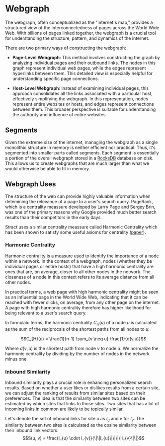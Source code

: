 # Webgraph
The webgraph, often conceptualized as the "internet's map," provides a structured view of the interconnectedness of pages across the World Wide Web. With billions of pages linked together, the webgraph is a crucial tool for understanding the structure, pattern, and dynamics of the internet.

There are two primary ways of constructing the webgraph:

- **Page-Level Webgraph**: This method involves constructing the graph by analyzing individual pages and their outbound links. The nodes in this graph represent individual web pages, while the edges represent hyperlinks between them. This detailed view is especially helpful for understanding specific page connections.

- **Host-Level Webgraph**: Instead of examining individual pages, this approach consolidates all the links associated with a particular host, effectively simplifying the webgraph. In this representation, nodes represent entire websites or hosts, and edges represent connections between them. This broader perspective is suitable for understanding the authority and influence of entire websites.

## Segments
Given the extreme size of the internet, managing the webgraph as a single monolithic structure in memory is neither efficient nor practical. Thus, it's segmented into smaller parts called segments. Each segment is essentially a portion of the overall webgraph stored in a [RocksDB](https://rocksdb.org/) database on disk. This allows us to create webgraphs that are much larger than what we would otherwise be able to fit in memory.

## Webgraph Uses
The structure of the web can provide highly valuable information when detemining the relevance of a page to a user's search query. PageRank, which is a centrality meassure developed by Larry Page and Sergey Brin, was one of the primary reasons why Google provided much better search results than their competitors in the early days.

Stract uses a similar centrality meassure called Harmonic Centrality which has been shown to satisfy some useful axioms for centrality ([paper](https://arxiv.org/abs/1308.2140)).

### Harmonic Centrality
Harmonic centrality is a measure used to identify the importance of a node within a network. In the context of a webgraph, nodes (whether they be individual pages or entire hosts) that have a high harmonic centrality are ones that are, on average, closer to all other nodes in the network. The closeness of a node in this context refers to its average distance from all other nodes.

In practical terms, a web page with high harmonic centrality might be seen as an influential page in the World Wide Web, indicating that it can be reached with fewer clicks, on average, from any other page on the internet. A page with high harmonic centrality therefore has higher likelihood for being relevant to a user's search query. 

In formulaic terms, the harmonic centrality $C_{H}(u)$ of a node $u$ is calculated as the sum of the reciprocals of the shortest paths from all nodes to $u$:

$$C_{H}(u) = \frac{1}{n-1} \sum_{v \neq u} \frac{1}{d(v,u)}$$

Where $d(v,u)$ is the shortest path from node $v$ to node $u$. We normalize the harmonic centrality by dividing by the number of nodes in the network minus one.

### Inbound Similarity
Inbound similarity plays a crucial role in enhancing personalized search results. Based on whether a user likes or dislikes results from a certain site, we can adjust the ranking of results from similar sites based on their preferences. The idea is that the similarity between two sites can be estimated by which sites that links to those sites. Two sites that has a lot of incoming links in common are likely to be topically similar.

Let's denote the set of inbound links for site $u$ as $I_{u}$ and $v$ for $I_{v}$. The similarity between two sites is calculated as the cosine similarity between their inbound link vectors:
$$S(u, v) = \frac{I_{u} \cdot I_{v}}{\|\|I_{u}\|\|\|\|I_{v}\|\|}$$

